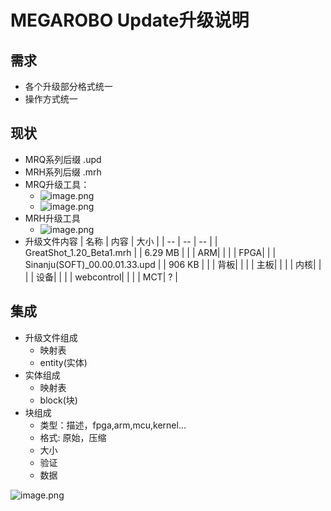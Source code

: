 # MEGAROBO Update升级说明
## 需求
* 各个升级部分格式统一
* 操作方式统一

## 现状
* MRQ系列后缀 .upd
* MRH系列后缀 .mrh
* MRQ升级工具：
  * ![image.png](https://upload-images.jianshu.io/upload_images/3399573-5e02c0a1342e4f82.png?imageMogr2/auto-orient/strip%7CimageView2/2/w/1240)
  * ![image.png](https://upload-images.jianshu.io/upload_images/3399573-ed403bc3d37427ca.png?imageMogr2/auto-orient/strip%7CimageView2/2/w/1240)
* MRH升级工具
   * ![image.png](https://upload-images.jianshu.io/upload_images/3399573-c1a7ae6a0cf200f8.png?imageMogr2/auto-orient/strip%7CimageView2/2/w/1240)
* 升级文件内容
  | 名称 | 内容 | 大小 |
  | -- | -- | -- |
  | GreatShot_1.20_Beta1.mrh | | 6.29 MB |
  |  | ARM|  |
  |  | FPGA|  |
  | Sinanju(SOFT)_00.00.01.33.upd | | 906 KB |
  |  | 背板|  |
  |  | 主板|  |
  |  | 内核|  |
  |  | 设备|  |
  |  | webcontrol|  |
  |  | MCT| ? |
## 集成
* 升级文件组成
   * 映射表
   * entity(实体)
* 实体组成
   * 映射表
   * block(块)
* 块组成
   * 类型：描述，fpga,arm,mcu,kernel...
   * 格式: 原始，压缩
   * 大小
   * 验证
   * 数据
  
![image.png](https://upload-images.jianshu.io/upload_images/3399573-d6d0571b4df8d402.png?imageMogr2/auto-orient/strip%7CimageView2/2/w/1240)



